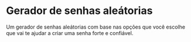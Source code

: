 # Gerador de senhas aleátorias

Um gerador de senhas aleátorias com base nas opções que você escolhe que vai te ajudar a criar uma senha forte e confiável.
